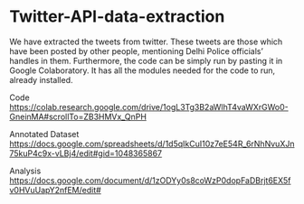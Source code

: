 # Twitter-API-data-extraction

We have extracted the tweets from twitter. These tweets are those which have been posted by other people, mentioning Delhi Police officials’ handles in them. 
Furthermore, the code can be simply run by pasting it in Google Colaboratory. It has all the modules needed for the code to run, already installed.

Code https://colab.research.google.com/drive/1ogL3Tg3B2aWlhT4vaWXrGWo0-GneinMA#scrollTo=ZB3HMVx_QnPH

Annotated Dataset
https://docs.google.com/spreadsheets/d/1d5qIkCuI10z7eE54R_6rNhNvuXJn75kuP4c9x-vLBj4/edit#gid=1048365867

Analysis
https://docs.google.com/document/d/1zODYy0s8coWzP0dopFaDBrjt6EX5fv0HVuUapY2nfEM/edit#


